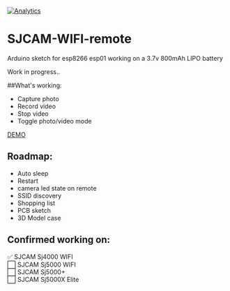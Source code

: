 [![Analytics](https://ga-beacon.appspot.com/UA-77377175-2/readme)](https://github.com/LukevdPalen/SJCAM-WIFI-remote)

# SJCAM-WIFI-remote
Arduino sketch for esp8266 esp01 working on a 3.7v 800mAh LIPO battery

Work in progress..

##What's working:
- Capture photo
- Record video
- Stop video
- Toggle photo/video mode

[DEMO](https://www.youtube.com/watch?v=BbjntvEiLL0)  
## Roadmap:
- Auto sleep 
- Restart
- camera led state on remote
- SSID discovery
- Shopping list
- PCB sketch
- 3D Model case

## Confirmed working on:  
:white_check_mark: SJCAM Sj4000 WIFI  
:white_large_square: SJCAM Sj5000 WIFI  
:white_large_square: SJCAM Sj5000+  
:white_large_square: SJCAM Sj5000X Elite  
